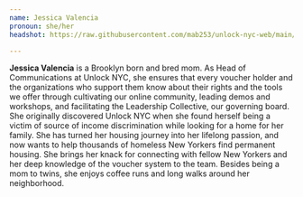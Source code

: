 ```yaml
---
name: Jessica Valencia
pronoun: she/her
headshot: https://raw.githubusercontent.com/mab253/unlock-nyc-web/main/uploads/31-compressed.png

---
```

**Jessica Valencia** is a Brooklyn born and bred mom. As Head of Communications at Unlock NYC, she ensures that every voucher holder and the organizations who support them know about their rights and the tools we offer through cultivating our online community, leading demos and workshops, and facilitating the Leadership Collective, our governing board. She originally discovered Unlock NYC when she found herself being a victim of source of income discrimination while looking for a home for her family. She has turned her housing journey into her lifelong passion, and now wants to help thousands of homeless New Yorkers find permanent housing. She brings her knack for connecting with fellow New Yorkers and her deep knowledge of the voucher system to the team. Besides being a mom to twins, she enjoys coffee runs and long walks around her neighborhood.